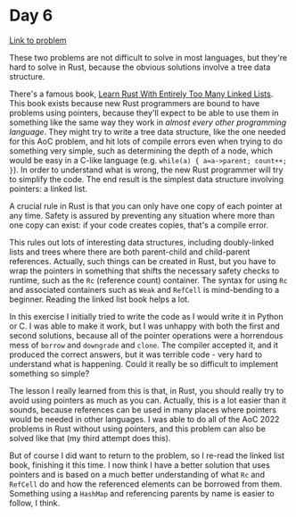 # Day 6

[Link to problem](https://adventofcode.com/2019/day/6)

These two problems are not difficult to solve in most languages,
but they're hard to solve in Rust, because the obvious solutions involve a
tree data structure.

There's a famous book, 
[Learn Rust With Entirely Too Many Linked Lists](https://rust-unofficial.github.io/too-many-lists/).
This book exists because new Rust programmers are bound to have problems using
pointers, because they'll expect to be able to use them in something like the
same way they work in _almost every other programming language_. They might try to
write a tree data structure, like the one needed for this AoC problem, and hit lots
of compile errors even when trying to do something very simple, such as determining
the depth of a node, which would be easy in a C-like language
(e.g.  `while(a) { a=a->parent; count++; }`). In order to understand
what is wrong, the new Rust programmer will try to simplify the code. The end result
is the simplest data structure involving pointers: a linked list.

A crucial rule in Rust is that you can only have one copy of each pointer at any time.
Safety is assured by preventing any situation where more than one copy can exist: if your
code creates copies, that's a compile error.

This rules out lots of interesting data structures, including doubly-linked lists and
trees where there are both parent-child and child-parent references. Actually, such things
can be created in Rust, but you have to wrap the pointers in something that shifts the
necessary safety checks to runtime, such as the `Rc` (reference count) container. The syntax
for using `Rc` and associated containers such as `Weak` and `RefCell` is mind-bending to a
beginner. Reading the linked list book helps a lot.

In this exercise I initially tried to write the code as I would write it in Python or C.
I was able to make it work, but I was unhappy with both the first and second solutions,
because all of the pointer operations were a horrendous mess of `borrow` and `downgrade`
and `clone`. The compiler accepted it, and it produced the correct answers, but it was
terrible code - very hard to understand what is happening. Could it really
be so difficult to implement something so simple?

The lesson I really learned from this is that, in Rust, you should really try to avoid
using pointers as much as you can. Actually, this is a lot easier than it sounds, because
references can be used in many places where pointers would be needed in other languages.
I was able to do all of the AoC 2022 problems in Rust without using pointers, and this
problem can also be solved like that (my third attempt does this).

But of course I did want to return to the problem, so I re-read the linked list book,
finishing it this time. I now think I have a better solution that uses pointers and
is based on a much better understanding of what `Rc` and `RefCell` do and how the referenced
elements can be borrowed from them.  Something using a `HashMap` and referencing parents by
name is easier to follow, I think.


